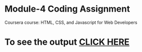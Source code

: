 # Module-4 Coding Assignment

Coursera course: HTML, CSS, and Javascript for Web Developers

# To see the output [CLICK HERE](https://atulsatewal.github.io/Coursera-Html-CSS-and-JavaScript-for-Web-Developers/Assignments/module4_solution/index.html)
